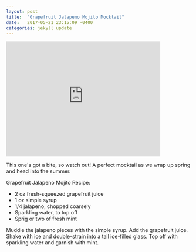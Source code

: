 ```yaml
---
layout: post
title:  "Grapefruit Jalapeno Mojito Mocktail"
date:   2017-05-21 23:15:09 -0400
categories: jekyll update
---
```


<iframe width="420" height="315" src="http://www.youtube.com/embed/BOzvfF1lS4A" frameborder="0" allowfullscreen></iframe>

This one's got a bite, so watch out! A perfect mocktail as we wrap up spring and head into the summer.

Grapefruit Jalapeno Mojito Recipe:

* 2 oz fresh-squeezed grapefruit juice
* 1 oz simple syrup
* 1/4 jalapeno, chopped coarsely
* Sparkling water, to top off
* Sprig or two of fresh mint

Muddle the jalapeno pieces with the simple syrup. Add the grapefruit juice. Shake with ice and double-strain into a tall ice-filled glass. Top off with sparkling water and garnish with mint.
